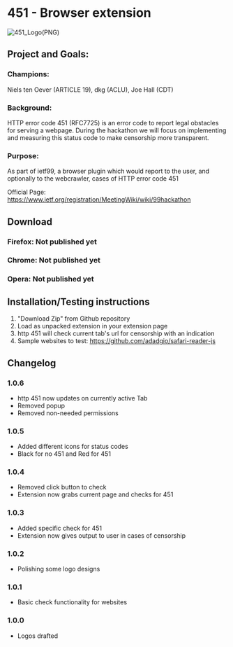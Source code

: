 # 451 - Browser extension
![451_Logo(PNG)](https://raw.githubusercontent.com/codarrenvelvindron/451/master/icons/icon_128.png)

## Project and Goals:

### Champions: 
Niels ten Oever (ARTICLE 19), dkg (ACLU), Joe Hall (CDT)
### Background: 
HTTP error code 451 (RFC7725) is an error code to report legal obstacles for serving a webpage. During the hackathon we will focus on implementing and measuring this status code to make censorship more transparent.
### Purpose: 
As part of ietf99, a browser plugin which would report to the user, and optionally to the webcrawler, cases of HTTP error code 451

Official Page: https://www.ietf.org/registration/MeetingWiki/wiki/99hackathon

## Download
### Firefox: Not published yet
### Chrome: Not published yet
### Opera: Not published yet

## Installation/Testing instructions
1. "Download Zip" from Github repository
2. Load as unpacked extension in your extension page
3. http 451 will check current tab's url for censorship with an indication
4. Sample websites to test:
https://github.com/adadgio/safari-reader-js

## Changelog
### 1.0.6
* http 451 now updates on currently active Tab
* Removed popup
* Removed non-needed permissions

### 1.0.5
* Added different icons for status codes
* Black for no 451 and Red for 451

### 1.0.4
* Removed click button to check
* Extension now grabs current page and checks for 451

### 1.0.3
* Added specific check for 451
* Extension now gives output to user in cases of censorship

### 1.0.2
* Polishing some logo designs

### 1.0.1 
* Basic check functionality for websites

### 1.0.0
* Logos drafted

